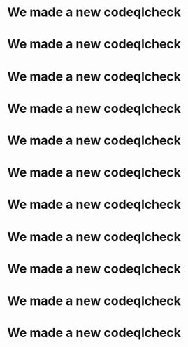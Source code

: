 # We made a new codeqlcheck
# We made a new codeqlcheck
# We made a new codeqlcheck
# We made a new codeqlcheck
# We made a new codeqlcheck
# We made a new codeqlcheck
# We made a new codeqlcheck
# We made a new codeqlcheck
# We made a new codeqlcheck
# We made a new codeqlcheck
# We made a new codeqlcheck
